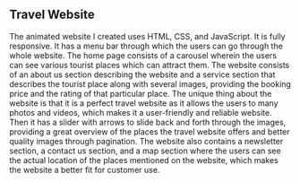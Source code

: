 ## Travel Website
The animated website I created uses HTML, CSS, and JavaScript. It is fully responsive. It has a menu bar through which the users can go through the whole website. The home page consists of a carousel wherein the users can see various tourist places which can attract them. The website consists of an about us section describing the website and a service section that describes the tourist place along with several images, providing the booking price and the rating of that particular place. The unique thing about the website is that it is a perfect travel website as it allows the users to many photos and videos, which makes it a user-friendly and reliable website. Then it has a slider with arrows to slide back and forth through the images, providing a great overview of the places the travel website offers and better quality images through pagination. The website also contains a newsletter section, a contact us section, and a map section where the users can see the actual location of the places mentioned on the website, which makes the website a better fit for customer use.
